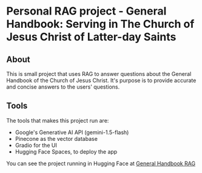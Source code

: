 # Personal RAG project - General Handbook: Serving in The Church of Jesus Christ of Latter-day Saints

## About
This is small project that uses RAG to answer questions about the General Handbook of the Church of Jesus Christ. It's purpose is to provide accurate and concise answers to the users' questions.

## Tools
The tools that makes this project run are:
- Google's Generative AI API (gemini-1.5-flash)
- Pinecone as the vector database
- Gradio for the UI
- Hugging Face Spaces, to deploy the app

You can see the project running in Hugging Face at [General Handbook RAG](https://huggingface.co/spaces/angellt/general_handbook_rag)
